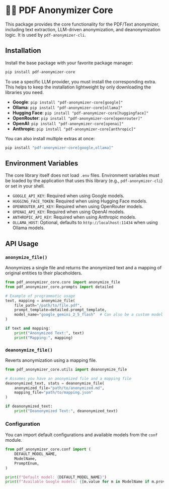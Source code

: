 # 🦉🫥 PDF Anonymizer Core

This package provides the core functionality for the PDF/Text anonymizer, including text extraction, LLM-driven anonymization, and deanonymization logic. It is used by `pdf-anonymizer-cli`.

## Installation

Install the base package with your favorite package manager:

```bash
pip install pdf-anonymizer-core
```

To use a specific LLM provider, you must install the corresponding extra. This helps to keep the installation lightweight by only downloading the libraries you need.

- **Google**: `pip install "pdf-anonymizer-core[google]"`
- **Ollama**: `pip install "pdf-anonymizer-core[ollama]"`
- **Hugging Face**: `pip install "pdf-anonymizer-core[huggingface]"`
- **OpenRouter**: `pip install "pdf-anonymizer-core[openrouter]"`
- **OpenAI**: `pip install "pdf-anonymizer-core[openai]"`
- **Anthropic**: `pip install "pdf-anonymizer-core[anthropic]"`

You can also install multiple extras at once:

```bash
pip install "pdf-anonymizer-core[google,ollama]"
```

## Environment Variables

The core library itself does not load `.env` files. Environment variables must be loaded by the application that uses this library (e.g., `pdf-anonymizer-cli`) or set in your shell.

- `GOOGLE_API_KEY`: Required when using Google models.
- `HUGGING_FACE_TOKEN`: Required when using Hugging Face models.
- `OPENROUTER_API_KEY`: Required when using OpenRouter models.
- `OPENAI_API_KEY`: Required when using OpenAI models.
- `ANTHROPIC_API_KEY`: Required when using Anthropic models.
- `OLLAMA_HOST`: Optional, defaults to `http://localhost:11434` when using Ollama models.

## API Usage

### `anonymize_file()`

Anonymizes a single file and returns the anonymized text and a mapping of original entities to their placeholders.

```python
from pdf_anonymizer_core.core import anonymize_file
from pdf_anonymizer_core.prompts import detailed

# Example of programmatic usage
text, mapping = anonymize_file(
    file_path="/path/to/file.pdf",
    prompt_template=detailed.prompt_template,
    model_name="google_gemini_2_5_flash"  # Can also be a custom model like "openai/gpt-4o"
)

if text and mapping:
    print("Anonymized Text:", text)
    print("Mapping:", mapping)
```

### `deanonymize_file()`

Reverts anonymization using a mapping file.

```python
from pdf_anonymizer_core.utils import deanonymize_file

# Assumes you have an anonymized file and a mapping file
deanonymized_text, stats = deanonymize_file(
    anonymized_file="path/to/anonymized.md",
    mapping_file="path/to/mapping.json"
)

if deanonymized_text:
    print("Deanonymized Text:", deanonymized_text)
```

### Configuration

You can import default configurations and available models from the `conf` module.

```python
from pdf_anonymizer_core.conf import (
    DEFAULT_MODEL_NAME,
    ModelName,
    PromptEnum,
)

print(f"Default model: {DEFAULT_MODEL_NAME}")
print(f"Available Google models: {[m.value for m in ModelName if m.provider == 'google']}")
```
